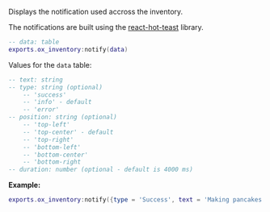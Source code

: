 Displays the notification used accross the inventory.

The notifications are built using the [react-hot-teast](https://github.com/timolins/react-hot-toast) library.

```lua
-- data: table
exports.ox_inventory:notify(data)
```

Values for the `data` table:
```lua
-- text: string
-- type: string (optional)
    -- 'success'
    -- 'info' - default
    -- 'error'
-- position: string (optional)
    -- 'top-left'
    -- 'top-center' - default
    -- 'top-right'
    -- 'bottom-left'
    -- 'bottom-center'
    -- 'bottom-right
-- duration: number (optional - default is 4000 ms)
```

**Example:**
```lua
exports.ox_inventory:notify({type = 'Success', text = 'Making pancakes', duration = 2500})
```